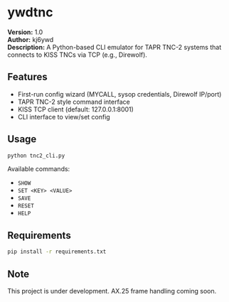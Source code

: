 # ywdtnc

**Version:** 1.0  
**Author:** kj6ywd  
**Description:** A Python-based CLI emulator for TAPR TNC-2 systems that connects to KISS TNCs via TCP (e.g., Direwolf).

## Features

- First-run config wizard (MYCALL, sysop credentials, Direwolf IP/port)
- TAPR TNC-2 style command interface
- KISS TCP client (default: 127.0.0.1:8001)
- CLI interface to view/set config

## Usage

```bash
python tnc2_cli.py
```

Available commands:
- `SHOW`
- `SET <KEY> <VALUE>`
- `SAVE`
- `RESET`
- `HELP`

## Requirements

```bash
pip install -r requirements.txt
```

## Note

This project is under development. AX.25 frame handling coming soon.